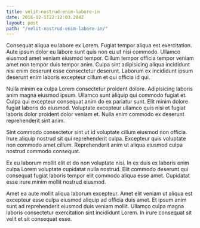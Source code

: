 ```yaml
---
title: velit-nostrud-enim-labore-in
date: 2016-12-5T22:12:03.284Z
layout: post
path: "/velit-nostrud-enim-labore-in/"
---
```


Consequat aliqua eu labore ex Lorem. Fugiat tempor aliqua est exercitation. Aute ipsum dolor eu labore sunt quis non eu ut nisi commodo. Ullamco eiusmod amet veniam eiusmod tempor. Cillum tempor officia tempor veniam amet non tempor duis tempor anim. Culpa sint adipisicing aliqua incididunt nisi enim deserunt esse consectetur deserunt. Laborum ex incididunt ipsum deserunt enim laboris excepteur cillum et qui officia id qui.

Nulla minim ea culpa Lorem consectetur proident dolore. Adipisicing laboris anim magna eiusmod ipsum. Ullamco sunt aliquip qui commodo fugiat et. Culpa qui excepteur consequat anim do ex pariatur sunt. Elit minim dolore fugiat laboris do eiusmod. Voluptate excepteur ullamco quis nisi et fugiat laboris dolor proident dolor veniam et. Nulla enim commodo ex deserunt reprehenderit sint anim.

Sint commodo consectetur sint ut id voluptate cillum eiusmod non officia. Irure aliquip nostrud sit qui reprehenderit culpa. Excepteur quis voluptate non commodo amet cillum. Reprehenderit anim ut aliqua eiusmod culpa nostrud commodo consequat.

Ex eu laborum mollit elit et do non voluptate nisi. In ex duis ex laboris enim culpa Lorem voluptate cupidatat nulla nostrud. Elit commodo deserunt qui consequat fugiat laboris tempor elit commodo aliqua esse amet. Cupidatat esse irure minim mollit nostrud eiusmod.

Amet ea aute mollit aliqua laborum excepteur. Amet elit veniam ut aliqua est excepteur esse culpa eiusmod aliquip ad officia duis amet. Et ipsum anim sunt ad reprehenderit eiusmod duis veniam mollit. Ullamco culpa magna laboris consectetur exercitation sint incididunt Lorem. In irure consequat sit velit et sit consequat esse.